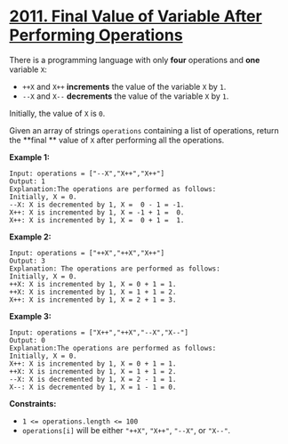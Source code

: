 # [2011. Final Value of Variable After Performing Operations](https://leetcode.com/problems/final-value-of-variable-after-performing-operations/description/)

There is a programming language with only **four**  operations and **one**  variable `X`:

- `++X` and `X++` **increments**  the value of the variable `X` by `1`.
- `--X` and `X--` **decrements**  the value of the variable `X` by `1`.

Initially, the value of `X` is `0`.

Given an array of strings `operations` containing a list of operations, return the **final ** value of `X` after performing all the operations.

**Example 1:** 

```
Input: operations = ["--X","X++","X++"]
Output: 1
Explanation:The operations are performed as follows:
Initially, X = 0.
--X: X is decremented by 1, X =  0 - 1 = -1.
X++: X is incremented by 1, X = -1 + 1 =  0.
X++: X is incremented by 1, X =  0 + 1 =  1.
```

**Example 2:** 

```
Input: operations = ["++X","++X","X++"]
Output: 3
Explanation: The operations are performed as follows:
Initially, X = 0.
++X: X is incremented by 1, X = 0 + 1 = 1.
++X: X is incremented by 1, X = 1 + 1 = 2.
X++: X is incremented by 1, X = 2 + 1 = 3.
```

**Example 3:** 

```
Input: operations = ["X++","++X","--X","X--"]
Output: 0
Explanation:The operations are performed as follows:
Initially, X = 0.
X++: X is incremented by 1, X = 0 + 1 = 1.
++X: X is incremented by 1, X = 1 + 1 = 2.
--X: X is decremented by 1, X = 2 - 1 = 1.
X--: X is decremented by 1, X = 1 - 1 = 0.
```

**Constraints:** 

- `1 <= operations.length <= 100`
- `operations[i]` will be either `"++X"`, `"X++"`, `"--X"`, or `"X--"`.